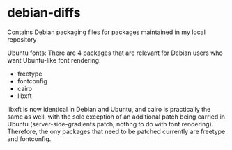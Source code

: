 debian-diffs
============

Contains Debian packaging files for packages maintained in my local repository

Ubuntu fonts:
There are 4 packages that are relevant for Debian users who want Ubuntu-like
font rendering:
 - freetype
 - fontconfig
 - cairo
 - libxft

libxft is now identical in Debian and Ubuntu, and cairo is practically the same
as well, with the sole exception of an additional patch being carried in Ubuntu
(server-side-gradients.patch, nothng to do with font rendering). Therefore, the
ony packages that need to be patched currently are freetype and fontconfig.
